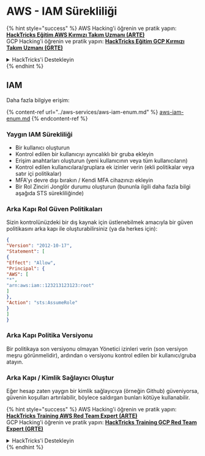# AWS - IAM Sürekliliği

{% hint style="success" %}
AWS Hacking'i öğrenin ve pratik yapın:<img src="../../../.gitbook/assets/image (1).png" alt="" data-size="line">[**HackTricks Eğitim AWS Kırmızı Takım Uzmanı (ARTE)**](https://training.hacktricks.xyz/courses/arte)<img src="../../../.gitbook/assets/image (1).png" alt="" data-size="line">\
GCP Hacking'i öğrenin ve pratik yapın: <img src="../../../.gitbook/assets/image (2).png" alt="" data-size="line">[**HackTricks Eğitim GCP Kırmızı Takım Uzmanı (GRTE)**<img src="../../../.gitbook/assets/image (2).png" alt="" data-size="line">](https://training.hacktricks.xyz/courses/grte)

<details>

<summary>HackTricks'i Destekleyin</summary>

* [**abonelik planlarını**](https://github.com/sponsors/carlospolop) kontrol edin!
* **💬 [**Discord grubuna**](https://discord.gg/hRep4RUj7f) veya [**telegram grubuna**](https://t.me/peass) katılın ya da **Twitter**'da **bizi takip edin** 🐦 [**@hacktricks\_live**](https://twitter.com/hacktricks\_live)**.**
* **Hacking ipuçlarını paylaşmak için** [**HackTricks**](https://github.com/carlospolop/hacktricks) ve [**HackTricks Cloud**](https://github.com/carlospolop/hacktricks-cloud) github reposuna PR gönderin.

</details>
{% endhint %}

## IAM

Daha fazla bilgiye erişim:

{% content-ref url="../aws-services/aws-iam-enum.md" %}
[aws-iam-enum.md](../aws-services/aws-iam-enum.md)
{% endcontent-ref %}

### Yaygın IAM Sürekliliği

* Bir kullanıcı oluşturun
* Kontrol edilen bir kullanıcıyı ayrıcalıklı bir gruba ekleyin
* Erişim anahtarları oluşturun (yeni kullanıcının veya tüm kullanıcıların)
* Kontrol edilen kullanıcılara/gruplara ek izinler verin (ekli politikalar veya satır içi politikalar)
* MFA'yı devre dışı bırakın / Kendi MFA cihazınızı ekleyin
* Bir Rol Zinciri Jonglör durumu oluşturun (bununla ilgili daha fazla bilgi aşağıda STS sürekliliğinde)

### Arka Kapı Rol Güven Politikaları

Sizin kontrolünüzdeki bir dış kaynak için üstlenebilmek amacıyla bir güven politikasını arka kapı ile oluşturabilirsiniz (ya da herkes için):
```json
{
"Version": "2012-10-17",
"Statement": [
{
"Effect": "Allow",
"Principal": {
"AWS": [
"*",
"arn:aws:iam::123213123123:root"
]
},
"Action": "sts:AssumeRole"
}
]
}
```
### Arka Kapı Politika Versiyonu

Bir politikaya son versiyonu olmayan Yönetici izinleri verin (son versiyon meşru görünmelidir), ardından o versiyonu kontrol edilen bir kullanıcı/gruba atayın.

### Arka Kapı / Kimlik Sağlayıcı Oluştur

Eğer hesap zaten yaygın bir kimlik sağlayıcıya (örneğin Github) güveniyorsa, güvenin koşulları artırılabilir, böylece saldırgan bunları kötüye kullanabilir.

{% hint style="success" %}
AWS Hacking'i öğrenin ve pratik yapın:<img src="../../../.gitbook/assets/image (1).png" alt="" data-size="line">[**HackTricks Training AWS Red Team Expert (ARTE)**](https://training.hacktricks.xyz/courses/arte)<img src="../../../.gitbook/assets/image (1).png" alt="" data-size="line">\
GCP Hacking'i öğrenin ve pratik yapın: <img src="../../../.gitbook/assets/image (2).png" alt="" data-size="line">[**HackTricks Training GCP Red Team Expert (GRTE)**<img src="../../../.gitbook/assets/image (2).png" alt="" data-size="line">](https://training.hacktricks.xyz/courses/grte)

<details>

<summary>HackTricks'i Destekleyin</summary>

* [**abonelik planlarını**](https://github.com/sponsors/carlospolop) kontrol edin!
* **💬 [**Discord grubuna**](https://discord.gg/hRep4RUj7f) veya [**telegram grubuna**](https://t.me/peass) katılın ya da **Twitter'da** 🐦 [**@hacktricks\_live**](https://twitter.com/hacktricks\_live)**'i takip edin.**
* **Hacking ipuçlarını paylaşmak için** [**HackTricks**](https://github.com/carlospolop/hacktricks) ve [**HackTricks Cloud**](https://github.com/carlospolop/hacktricks-cloud) github reposuna PR gönderin.

</details>
{% endhint %}
